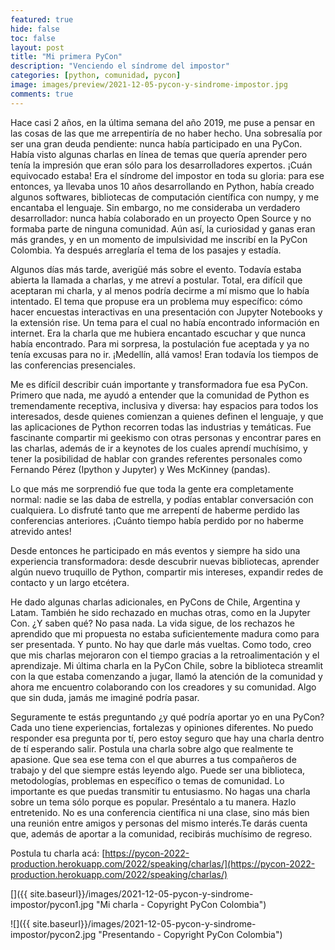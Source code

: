 ```yaml
---
featured: true
hide: false
toc: false
layout: post
title: "Mi primera PyCon"
description: "Venciendo el síndrome del impostor"
categories: [python, comunidad, pycon]
image: images/preview/2021-12-05-pycon-y-sindrome-impostor.jpg
comments: true
---
```


Hace casi 2 años, en la última semana del año 2019, me puse a pensar en las cosas de las que me arrepentiría de no haber hecho. Una sobresalía por ser una gran deuda pendiente: nunca había participado en una PyCon. Había visto algunas charlas en línea de temas que quería aprender pero tenía la impresión que eran sólo para los desarrolladores expertos. ¡Cuán equivocado estaba! Era el síndrome del impostor en toda su gloria: para ese entonces, ya llevaba unos 10 años desarrollando en Python, había creado algunos softwares, bibliotecas de computación científica con numpy, y me encantaba el lenguaje. Sin embargo, no me consideraba un verdadero desarrollador: nunca había colaborado en un proyecto Open Source y no formaba parte de ninguna comunidad. Aún así, la curiosidad y ganas eran más grandes, y en un momento de impulsividad me inscribí en la PyCon Colombia. Ya después arreglaría el tema de los pasajes y estadía.

Algunos días más tarde, averigüé más sobre el evento. Todavía estaba abierta la llamada a charlas, y me atreví a postular. Total, era difícil que aceptaran mi charla, y al menos podría decirme a mí mismo que lo había intentado. El tema que propuse era un problema muy específico: cómo hacer encuestas interactivas en una presentación con Jupyter Notebooks y la extensión rise. Un tema para el cual no había encontrado información en internet. Era la charla que me hubiera encantado escuchar y que nunca había encontrado. Para mi sorpresa, la postulación fue aceptada y ya no tenía excusas para no ir. ¡Medellín, allá vamos! Eran todavía los tiempos de las conferencias presenciales. 

Me es difícil describir cuán importante y transformadora fue esa PyCon. Primero que nada, me ayudó a entender que la comunidad de Python es tremendamente receptiva, inclusiva y diversa: hay espacios para todos los interesados, desde quienes comienzan a quienes definen el lenguaje, y que las aplicaciones de Python recorren todas las industrias y temáticas. Fue fascinante compartir mi geekismo con otras personas y encontrar pares en las charlas, además de ir a keynotes de los cuales aprendí muchísimo, y tener la posibilidad de hablar con grandes referentes personales como Fernando Pérez (Ipython y Jupyter) y Wes McKinney (pandas). 

Lo que más me sorprendió fue que toda la gente era completamente normal: nadie se las daba de estrella, y podías entablar conversación con cualquiera. Lo disfruté tanto que me arrepentí de haberme perdido las conferencias anteriores. ¡Cuánto tiempo había perdido por no haberme atrevido antes!

Desde entonces he participado en más eventos y siempre ha sido una experiencia transformadora: desde descubrir nuevas bibliotecas, aprender algún nuevo truquillo de Python, compartir mis intereses, expandir redes de contacto y un largo etcétera.

He dado algunas charlas adicionales, en PyCons de Chile, Argentina y Latam. También he sido rechazado en muchas otras, como en la Jupyter Con. ¿Y saben qué? No pasa nada. La vida sigue, de los rechazos he aprendido que mi propuesta no estaba suficientemente madura como para ser presentada. Y punto. No hay que darle más vueltas. Como todo, creo que mis charlas mejoraron con el tiempo gracias a la retroalimentación y el aprendizaje. Mi última charla en la PyCon Chile, sobre la biblioteca streamlit con la que estaba comenzando a jugar, llamó la atención de la comunidad y ahora me encuentro colaborando con los creadores y su comunidad. Algo que sin duda, jamás me imaginé podría pasar.

Seguramente te estás preguntando ¿y qué podría aportar yo en una PyCon? Cada uno tiene experiencias, fortalezas y opiniones diferentes. No puedo responder esa pregunta por tí, pero estoy seguro que hay una charla dentro de tí esperando salir. Postula una charla sobre algo que realmente te apasione. Que sea ese tema con el que aburres a tus compañeros de trabajo y del que siempre estás leyendo algo. Puede ser una biblioteca, metodologías, problemas en específico o temas de comunidad. Lo importante es que puedas transmitir tu entusiasmo. No hagas una charla sobre un tema sólo porque es popular. Preséntalo a tu manera. Hazlo entretenido. No es una conferencia científica ni una clase, sino más bien una reunión entre amigos y personas del mismo interés.Te darás cuenta que, además de aportar a la comunidad, recibirás muchísimo de regreso.

Postula tu charla acá: [https://pycon-2022-production.herokuapp.com/2022/speaking/charlas/](https://pycon-2022-production.herokuapp.com/2022/speaking/charlas/)

[]({{ site.baseurl}}/images/2021-12-05-pycon-y-sindrome-impostor/pycon1.jpg "Mi charla - Copyright PyCon Colombia")

![]({{ site.baseurl}}/images/2021-12-05-pycon-y-sindrome-impostor/pycon2.jpg "Presentando - Copyright PyCon Colombia")